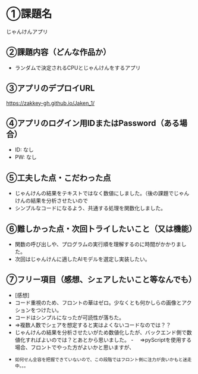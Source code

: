 # ①課題名
じゃんけんアプリ

## ②課題内容（どんな作品か）
- ランダムで決定されるCPUとじゃんけんをするアプリ


## ③アプリのデプロイURL
 https://zakkey-gh.github.io/Jaken_1/

## ④アプリのログイン用IDまたはPassword（ある場合）
- ID: なし
- PW: なし

## ⑤工夫した点・こだわった点
- じゃんけんの結果をテキストではなく数値にしました。（後の課題でじゃんけんの結果を分析させたいので
- シンプルなコードになるよう、共通する処理を関数化しました。


## ⑥難しかった点・次回トライしたいこと（又は機能）
- 関数の呼び出しや、プログラムの実行順を理解するのに時間がかかりました。
- 次回はじゃんけんに適したAIモデルを選定し実装したい。

## ⑦フリー項目（感想、シェアしたいこと等なんでも）
- [感想]
- コード重視のため、フロントの華はゼロ。少なくとも何かしらの画像とアクションをつけたい。
- コードはシンプルになったが可読性が落ちた。
-   ⇒複数人数でシェアを想定すると実はよくないコードなのでは？？
- じゃんけんの結果を分析させたいがため数値化したが、バックエンド側で数値化すればよいのでは？とあとから思いました。
-　 ⇒pyScriptを使用する場合、フロントでやった方がよいかと思いますが、
-     如何せん全容を把握できていないので、この段階ではフロント側に注力が良いかもと迷走中。。。
